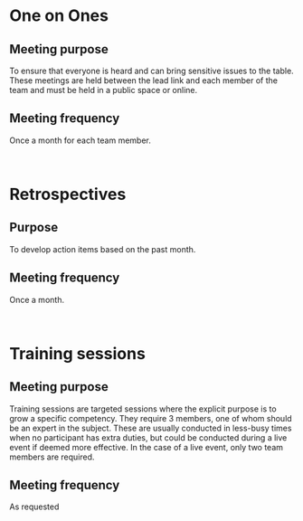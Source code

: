 # One on Ones

## Meeting purpose

To ensure that everyone is heard and can bring sensitive issues to the table. These meetings are held between the lead link and each member of the team and must be held in a public space or online.

## Meeting frequency

Once a month for each team member.

<br>

# Retrospectives

## Purpose

To develop action items based on the past month.

## Meeting frequency

Once a month.

<br>

# Training sessions

## Meeting purpose

Training sessions are targeted sessions where the explicit purpose is to grow a specific competency. They require 3 members, one of whom should be an expert in the subject. These are usually conducted in less-busy times when no participant has extra duties, but could be conducted during a live event if deemed more effective. In the case of a live event, only two team members are required.

## Meeting frequency

As requested
